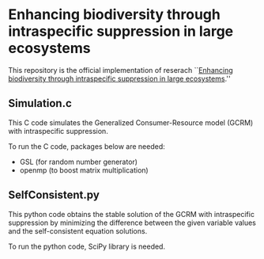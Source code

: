 # Enhancing biodiversity through intraspecific suppression in large ecosystems
This repository is the official implementation of reserach ``[Enhancing biodiversity through intraspecific suppression in large ecosystems](https://arxiv.org/abs/2305.12341).''


## Simulation.c
This C code simulates the Generalized Consumer-Resource model (GCRM) with intraspecific suppression.

To run the C code, packages below are needed: 
- GSL (for random number generator)
- openmp (to boost matrix multiplication)


## SelfConsistent.py
This python code obtains the stable solution of the GCRM with intraspecific suppression by minimizing the difference between the given variable values and the self-consistent equation solutions.

To run the python code, SciPy library is needed.
